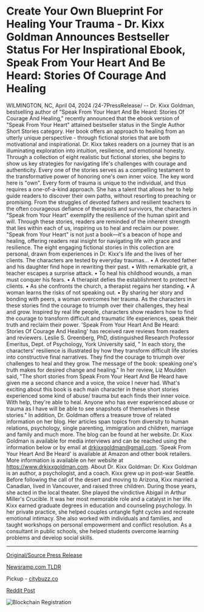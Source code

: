 # Create Your Own Blueprint For Healing Your Trauma - Dr. Kixx Goldman Announces Bestseller Status For Her Inspirational Ebook, Speak From Your Heart And Be Heard: Stories Of Courage And Healing

WILMINGTON, NC, April 04, 2024 /24-7PressRelease/ -- Dr. Kixx Goldman, bestselling author of "Speak From Your Heart And Be Heard: Stories Of Courage And Healing," recently announced that the ebook version of "Speak From Your Heart" attained bestseller status in the Single Author Short Stories category. Her book offers an approach to healing from an utterly unique perspective - through fictional stories that are both motivational and inspirational.  Dr. Kixx takes readers on a journey that is an illuminating exploration into intuition, resilience, and emotional honesty. Through a collection of eight realistic but fictional stories, she begins to show us key strategies for navigating life's challenges with courage and authenticity. Every one of the stories serves as a compelling testament to the transformative power of honoring one's own inner voice. The key word here is "own". Every form of trauma is unique to the individual, and thus requires a one-of-a-kind approach. She has a talent that allows her to help guide readers to discover their own paths, without resorting to preaching or promising.  From the struggles of devoted fathers and resilient teachers to the often courageous defiance of therapists and survivors, the characters in "Speak from Your Heart" exemplify the resilience of the human spirit and will. Through these stories, readers are reminded of the inherent strength that lies within each of us, inspiring us to heal and reclaim our power. "Speak from Your Heart" is not just a book—it's a beacon of hope and healing, offering readers real insight for navigating life with grace and resilience.  The eight engaging fictional stories in this collection are personal, drawn from experiences in Dr. Kixx's life and the lives of her clients. The characters are tested by everyday traumas...  • A devoted father and his daughter find hope in rewriting their past. • With remarkable grit, a teacher escapes a surprise attack. • To heal his childhood wounds, a man must conquer his fears. • A therapist defies the establishment to protect her clients. • As she confronts the church, a therapist regains her standing. • A woman learns the risks of not speaking out. • By sharing her story and bonding with peers, a woman overcomes her trauma.  As the characters in these stories find the courage to triumph over their challenges, they heal and grow.  Inspired by real life people, characters show readers how to find the courage to transform difficult and traumatic life experiences, speak their truth and reclaim their power.  'Speak From Your Heart And Be Heard: Stories Of Courage And Healing' has received rave reviews from readers and reviewers. Leslie S. Greenberg, PhD, distinguished Research Professor Emeritus, Dept. of Psychology, York University said, " In each story, the characters' resilience is illustrated by how they transform difficult life stories into constructive final narratives. They find the courage to triumph over challenges to heal and they grow. The message of the book: speaking one's truth makes for desired change and healing."  In her review, Liz Moulden said, "The short stories from Speak From Your Heart And Be Heard have given me a second chance and a voice, the voice I never had. What's exciting about this book is each main character in these short stories experienced some kind of abuse/ trauma but each finds their inner voice. With help, they're able to heal. Anyone who has ever experienced abuse or trauma as I have will be able to see snapshots of themselves in these stories."  In addition, Dr. Goldman offers a treasure trove of related information on her blog. Her articles span topics from diversity to human relations, psychology, single parenting, immigration and children, marriage and family and much more. The blog can be found at her website.  Dr. Kixx Goldman is available for media interviews and can be reached using the information below or by email at drkixxgoldman@gmail.com. 'Speak From Your Heart And Be Heard' is available at Amazon and other book retailers. More information is available on her website at https://www.drkixxgoldman.com.  About Dr. Kixx Goldman:  Dr. Kixx Goldman is an author, a psychologist, and a coach. Kixx grew up in post-war Seattle. Before following the call of the desert and moving to Arizona, Kixx married a Canadian, lived in Vancouver, and raised three children. During those years, she acted in the local theater. She played the vindictive Abigail in Arthur Miller's Crucible. It was her most memorable role and a catalyst in her life.  Kixx earned graduate degrees in education and counseling psychology. In her private practice, she helped couples untangle fight cycles and recreate emotional intimacy. She also worked with individuals and families, and taught workshops on personal empowerment and conflict resolution. As a consultant in public schools, she helped students overcome learning problems and develop social skills. 

---

[Original/Source Press Release](https://www.24-7pressrelease.com/press-release/509749/create-your-own-blueprint-for-healing-your-trauma-dr-kixx-goldman-announces-bestseller-status-for-her-inspirational-ebook-speak-from-your-heart-and-be-heard-stories-of-courage-and-healing)
                    

[Newsramp.com TLDR](https://newsramp.com/curated-news/bestselling-author-dr-kixx-goldman-s-ebook-speak-from-your-heart-attains-bestseller-status/14900a7d5f0af35eb9f5905d4be30c92) 


Pickup - [citybuzz.co](https://citybuzz.co/2024/04/04/dr-kixx-goldman-s-speak-from-your-heart-and-be-heard-attains-bestseller-status)
 



[Reddit Post](https://www.reddit.com/r/HealthCareNewsInfo/comments/1bvsnrw/bestselling_author_dr_kixx_goldmans_ebook_speak/) 



![Blockchain Registration](https://cdn.newsramp.app/24-7PressRelease/qrcode/244/4/noonKIWT.webp)